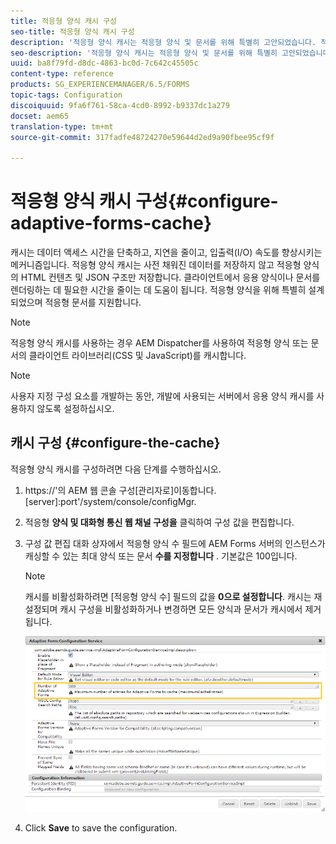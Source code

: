 ```yaml
---
title: 적응형 양식 캐시 구성
seo-title: 적응형 양식 캐시 구성
description: '적응형 양식 캐시는 적응형 양식 및 문서를 위해 특별히 고안되었습니다. 적응형 양식 또는 문서를 클라이언트에서 렌더링하는 데 필요한 시간을 단축하기 위한 목적으로 적응형 양식과 적응형 문서를 캐시합니다. '
seo-description: '적응형 양식 캐시는 적응형 양식 및 문서를 위해 특별히 고안되었습니다. 적응형 양식 또는 문서를 클라이언트에서 렌더링하는 데 필요한 시간을 단축하기 위한 목적으로 적응형 양식과 적응형 문서를 캐시합니다. '
uuid: ba8f79fd-d8dc-4863-bc0d-7c642c45505c
content-type: reference
products: SG_EXPERIENCEMANAGER/6.5/FORMS
topic-tags: Configuration
discoiquuid: 9fa6f761-58ca-4cd0-8992-b9337dc1a279
docset: aem65
translation-type: tm+mt
source-git-commit: 317fadfe48724270e59644d2ed9a90fbee95cf9f

---
```



# 적응형 양식 캐시 구성{#configure-adaptive-forms-cache}

캐시는 데이터 액세스 시간을 단축하고, 지연을 줄이고, 입출력(I/O) 속도를 향상시키는 메커니즘입니다. 적응형 양식 캐시는 사전 채워진 데이터를 저장하지 않고 적응형 양식의 HTML 컨텐츠 및 JSON 구조만 저장합니다. 클라이언트에서 응용 양식이나 문서를 렌더링하는 데 필요한 시간을 줄이는 데 도움이 됩니다. 적응형 양식을 위해 특별히 설계되었으며 적응형 문서를 지원합니다.

>[!NOTE]
>
>적응형 양식 캐시를 사용하는 경우 AEM Dispatcher를 사용하여 적응형 양식 또는 문서의 클라이언트 라이브러리(CSS 및 JavaScript)를 캐시합니다.

>[!NOTE]
>
>사용자 지정 구성 요소를 개발하는 동안, 개발에 사용되는 서버에서 응용 양식 캐시를 사용하지 않도록 설정하십시오.

## 캐시 구성 {#configure-the-cache}

적응형 양식 캐시를 구성하려면 다음 단계를 수행하십시오.

1. https://&#39;의 AEM 웹 콘솔 구성[관리자로]이동합니다.[server]:port&#39;/system/console/configMgr.
1. 적응형 **양식 및 대화형 통신 웹 채널 구성을** 클릭하여 구성 값을 편집합니다.
1. 구성 값 편집 대화 상자에서 적응형 양식 수 필드에 AEM Forms 서버의 인스턴스가 캐싱할 수 있는 최대 양식 또는 문서 **수를 지정합니다** . 기본값은 100입니다.

   >[!NOTE]
   >
   >캐시를 비활성화하려면 [적응형 양식 수] 필드의 값을 **0으로 설정합니다**. 캐시는 재설정되며 캐시 구성을 비활성화하거나 변경하면 모든 양식과 문서가 캐시에서 제거됩니다.

   ![적응형 양식 HTML 캐시를 위한 구성 대화 상자](assets/cache-configuration-edit.png)

1. Click **Save** to save the configuration.

